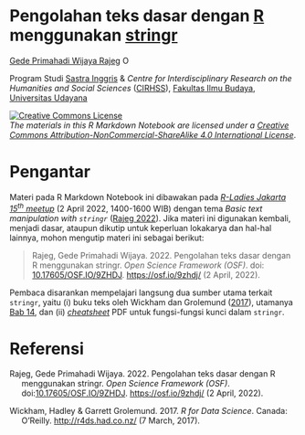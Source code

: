 Pengolahan teks dasar dengan [R](https://www.r-project.org) menggunakan
[stringr](https://stringr.tidyverse.org/index.html)
================
[Gede Primahadi Wijaya
Rajeg](https://udayananetworking.unud.ac.id/lecturer/880-gede-primahadi-wijaya-rajeg)
<a itemprop="sameAs" content="https://orcid.org/0000-0002-2047-8621" href="https://orcid.org/0000-0002-2047-8621" target="orcid.widget" rel="noopener noreferrer" style="vertical-align:top;"><img src="https://orcid.org/sites/default/files/images/orcid_16x16.png" style="width:1em;margin-right:.5em;" alt="ORCID iD icon"></a>

Program Studi [Sastra Inggris](https://twitter.com/sasingunud?lang=en) &
*Centre for Interdisciplinary Research on the Humanities and Social
Sciences* ([CIRHSS](http://www.cirhss.org)), [Fakultas Ilmu
Budaya](https://fib.unud.ac.id), [Universitas
Udayana](https://www.unud.ac.id)

<!-- README.md is generated from README.Rmd. Please edit that file -->
<!-- badges: start -->

<a rel="license" href="http://creativecommons.org/licenses/by-nc-sa/4.0/"><img alt="Creative Commons License" style="border-width:0" src="https://i.creativecommons.org/l/by-nc-sa/4.0/88x31.png" /></a><br /><i>The
materials in this R Markdown Notebook are licensed under a
<a rel="license" href="http://creativecommons.org/licenses/by-nc-sa/4.0/">Creative
Commons Attribution-NonCommercial-ShareAlike 4.0 International
License</a></i>.

<!-- badges: end -->

# Pengantar

Materi pada R Markdown Notebook ini dibawakan pada [*R-Ladies Jakarta
15*<sup>*th*</sup>
*meetup*](https://udayananetworking.unud.ac.id/lecturer/gallery/photo/880-gede-primahadi-wijaya-rajeg/1318)
(2 April 2022, 1400-1600 WIB) dengan tema *Basic text manipulation with
`stringr`* ([Rajeg 2022](#ref-rajeg_pengolahan_2022)). Jika materi ini
digunakan kembali, menjadi dasar, ataupun dikutip untuk keperluan
lokakarya dan hal-hal lainnya, mohon mengutip materi ini sebagai
berikut:

> Rajeg, Gede Primahadi Wijaya. 2022. Pengolahan teks dasar dengan R
> menggunakan stringr. *Open Science Framework (OSF)*. doi:
> [10.17605/OSF.IO/9ZHDJ](https://doi.org/10.17605/OSF.IO/9ZHDJ).
> <https://osf.io/9zhdj/> (2 April, 2022).

Pembaca disarankan mempelajari langsung dua sumber utama terkait
`stringr`, yaitu (i) buku teks oleh Wickham dan Grolemund
([2017](#ref-wickham_r_2017)), utamanya [Bab
14](https://r4ds.had.co.nz/strings.html), dan (ii)
[*cheatsheet*](https://github.com/rstudio/cheatsheets/blob/main/strings.pdf)
PDF untuk fungsi-fungsi kunci dalam `stringr`.

# Referensi

<div id="refs" class="references csl-bib-body hanging-indent">

<div id="ref-rajeg_pengolahan_2022" class="csl-entry">

Rajeg, Gede Primahadi Wijaya. 2022. Pengolahan teks dasar dengan R
menggunakan stringr. *Open Science Framework (OSF)*.
doi:[10.17605/OSF.IO/9ZHDJ](https://doi.org/10.17605/OSF.IO/9ZHDJ).
<https://osf.io/9zhdj/> (2 April, 2022).

</div>

<div id="ref-wickham_r_2017" class="csl-entry">

Wickham, Hadley & Garrett Grolemund. 2017. *R for Data Science*. Canada:
O’Reilly. <http://r4ds.had.co.nz/> (7 March, 2017).

</div>

</div>
